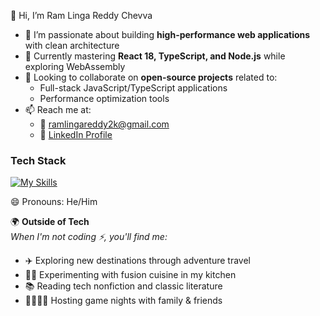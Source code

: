 👋 Hi, I’m Ram Linga Reddy Chevva
- 👀 I’m passionate about building **high-performance web applications** with clean architecture
- 🌱 Currently mastering **React 18, TypeScript, and Node.js** while exploring WebAssembly
- 💞️ Looking to collaborate on **open-source projects** related to:
  - Full-stack JavaScript/TypeScript applications
  - Performance optimization tools
- 📫 Reach me at:
  - 📧 [ramlingareddy2k@gmail.com](mailto:ramlingareddy2k@gmail.com)
  - 💼 [LinkedIn Profile](www.linkedin.com/in/chevva-ram-linga-reddy)

### Tech Stack
[![My Skills](https://skillicons.dev/icons?i=js,ts,react,nextjs,nodejs,graphql,postgres,mongodb,aws,docker,git)](https://skillicons.dev)

😄 Pronouns: He/Him

🌍 **Outside of Tech**  
*When I'm not coding ⚡, you'll find me:*  
- ✈️ Exploring new destinations through adventure travel  
- 🧑🍳 Experimenting with fusion cuisine in my kitchen  
- 📚 Reading tech nonfiction and classic literature  
- 👨👩👧👦 Hosting game nights with family & friends 
